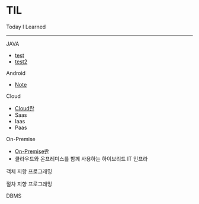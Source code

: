 # TIL
Today I Learned
***
JAVA   
* [test](https://github.com/blue00419/TIL/blob/main/Java/test.md)
* [test2](https://github.com/blue00419/TIL/blob/main/test)

Android
* [Note](https://github.com/blue00419/TIL/blob/main/android/note)

Cloud
* [Cloud란](https://github.com/blue00419/TIL/blob/main/Cloud/Cloud.md)
* Saas
* Iaas
* Paas

On-Premise
* [On-Premise란](https://github.com/blue00419/TIL/blob/main/On-Premise/On-Premise)
* 클라우드와 온프레미스를 함께 사용하는 하이브리드 IT 인프라

객체 지향 프로그래밍

절차 지향 프로그래밍

DBMS
